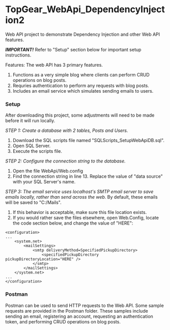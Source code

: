# TopGear_WebApi_DependencyInjection2
Web API project to demonstrate Dependency Injection and other Web API features.

***IMPORTANT!*** Refer to "Setup" section below for important setup instructions.

Features: The web API has 3 primary features.
1. Functions as a very simple blog where clients can perform CRUD operations on blog posts.
2. Requries authentication to perform any requests with blog posts.
3. Includes an email service which simulates sending emails to users.

### Setup

After downloading this project, some adjustments will need to be made before it will run locally.

*STEP 1: Create a database with 2 tables, Posts and Users.*
1. Download the SQL scripts file named "SQLScripts_SetupWebApiDB.sql".
2. Open SQL Server.
3. Execute the scripts file.

*STEP 2: Configure the connection string to the database.*
1. Open the file WebApi/Web.config
2. Find the connection string in line 13. Replace the value of "data source" with your SQL Server's name.

*STEP 3: The email service uses localhost's SMTP email server to save emails locally, rather than send across the web.*
By default, these emails will be saved to "C:/Mails".
1. If this behavior is acceptable, make sure this file location exists.
2. If you would rather save the files elsewhere, open Web.Config, locate the code section below, and change the value of "HERE":
```
<configuration>
...
    <system.net>
        <mailSettings>
            <smtp deliveryMethod=SpecifiedPickupDirectory>
                <specifiedPickupDirectory pickupDirectoryLocation="HERE" />
            </smtp>
        </mailSettings>
    </system.net>
...
</configuration>
```

### Postman

Postman can be used to send HTTP requests to the Web API. Some sample requests are provided in the Postman folder. 
These samples include sending an email, registering an account, requesting an authentication token, and performing CRUD operations on blog posts.

